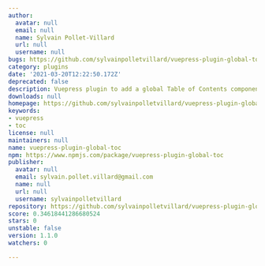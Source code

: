 ```yaml
---
author:
  avatar: null
  email: null
  name: Sylvain Pollet-Villard
  url: null
  username: null
bugs: https://github.com/sylvainpolletvillard/vuepress-plugin-global-toc/issues
category: plugins
date: '2021-03-20T12:22:50.172Z'
deprecated: false
description: Vuepress plugin to add a global Table of Contents component
downloads: null
homepage: https://github.com/sylvainpolletvillard/vuepress-plugin-global-toc#readme
keywords:
- vuepress
- toc
license: null
maintainers: null
name: vuepress-plugin-global-toc
npm: https://www.npmjs.com/package/vuepress-plugin-global-toc
publisher:
  avatar: null
  email: sylvain.pollet.villard@gmail.com
  name: null
  url: null
  username: sylvainpolletvillard
repository: https://github.com/sylvainpolletvillard/vuepress-plugin-global-toc
score: 0.34618441286680524
stars: 0
unstable: false
version: 1.1.0
watchers: 0

---
```


